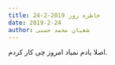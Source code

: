 ```yaml
---
title: خاطره روز 2019-2-24
date: 2019-2-24
author: شعبان محمد حسنی
---
```


اصلا یادم نمیاد امروز چی کار کردم.